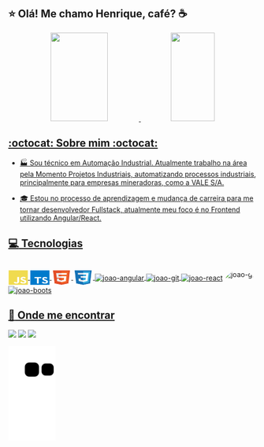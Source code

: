 ## :star: Olá! Me chamo Henrique, café? :coffee: 

<div align="center">
  <a href="https://github.com/Jhenrique12">
  <img height="180em" width="48%" src="https://github-readme-stats.vercel.app/api?username=Jhenrique12&show_icons=true&theme=radical&include_all_commits=true&count_private=true"/>
  <img height="180em" width="42%" src="https://github-readme-stats.vercel.app/api/top-langs/?username=Jhenrique12&layout=compact&langs_count=7&theme=radical"/>
</div>

## :octocat: Sobre mim :octocat: 
- 🏭 Sou técnico em Automação Industrial. Atualmente trabalho na área pela Momento Projetos Industriais, automatizando processos industriais, principalmente para empresas mineradoras, como a VALE S/A. 

- :mortar_board: Estou no processo de aprendizagem e mudança de carreira para me tornar desenvolvedor Fullstack, atualmente meu foco é no Frontend utilizando Angular/React.



## :computer: Tecnologias

<div style="display: inline_block"><br>
  <img align="center" alt="Joao-js" height="30" width="40" src="https://raw.githubusercontent.com/devicons/devicon/master/icons/javascript/javascript-plain.svg">
  <img align="center" alt="Joao-ts"  height="30" width="40"  src="https://raw.githubusercontent.com/devicons/devicon/master/icons/typescript/typescript-plain.svg">
  <img align="center" alt="joao-html"  height="30" width="40" src="https://raw.githubusercontent.com/devicons/devicon/master/icons/html5/html5-original.svg">
  <img align="center" alt="joao-css"  height="30" width="40"  src="https://raw.githubusercontent.com/devicons/devicon/master/icons/css3/css3-original.svg">
  <img align="center" alt="joao-angular" height="30" width="40" src="https://cdn.jsdelivr.net/gh/devicons/devicon/icons/angularjs/angularjs-plain.svg">
 <img align="center" alt="joao-git" height="30" width="40" 
 src="https://cdn.jsdelivr.net/gh/devicons/devicon/icons/git/git-original.svg" /> 
 <img align="right" alt="joao-gif" height="150" style="border-radius:50px;" src="https://www.mygo.ge/uploads/blog/1584023795.jpg">
 <img align="center" alt="joao-react" height="30" width="40" 
 src="https://cdn.jsdelivr.net/gh/devicons/devicon/icons/react/react-original.svg" /> 
 <img align="center" alt="joao-boots" height="30" width="40" 
 src="https://cdn.jsdelivr.net/gh/devicons/devicon/icons/bootstrap/bootstrap-original.svg" /> 
 
 

## :speech_balloon: Onde me encontrar

<div> 
  <a href="https://instagram.com/joojh_0" target="_blank"><img src="https://img.shields.io/badge/-Instagram-%23E4405F?style=for-the-badge&logo=instagram&logoColor=white" target="_blank"></a>
  <a href = "mailto:henrique.joaocv@gmail.com"><img src="https://img.shields.io/badge/-Gmail-%23333?style=for-the-badge&logo=gmail&logoColor=white" target="_blank"></a>
  <a href="https://www.linkedin.com/in/jo%C3%A3o-henrique-camelo-vieira-6840621b3" target="_blank"><img src="https://img.shields.io/badge/-LinkedIn-%230077B5?style=for-the-badge&logo=linkedin&logoColor=white" target="_blank"></a> 

  
  ![Snake animation](https://github.com/Jhenrique12/Jhenrique12/blob/output/github-contribution-grid-snake.svg)
</div>
